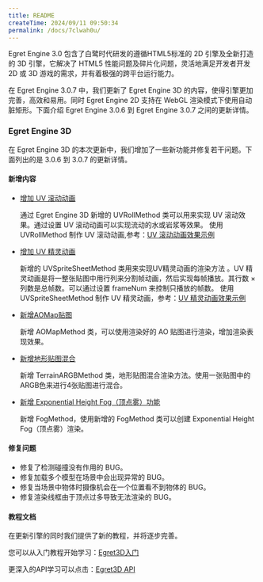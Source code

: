 ```yaml
---
title: README
createTime: 2024/09/11 09:50:34
permalink: /docs/7clwah0u/
---
```

Egret Engine 3.0 包含了白鹭时代研发的遵循HTML5标准的 2D 引擎及全新打造的 3D 引擎，它解决了 HTML5 性能问题及碎片化问题，灵活地满足开发者开发 2D 或 3D 游戏的需求，并有着极强的跨平台运行能力。

在 Egret Engine 3.0.7 中，我们更新了 Egret Engine 3D 的内容，使得引擎更加完善，高效和易用。同时 Egret Engine 2D 支持在 WebGL 渲染模式下使用自动脏矩形。下面介绍 Egret Engine 3.0.6 到 Egret Engine 3.0.7 之间的更新详情。

### Egret Engine 3D

在 Egret Engine 3D 的本次更新中，我们增加了一些新功能并修复若干问题。下面列出的是 3.0.6 到 3.0.7 的更新详情。

#### 新增内容

* [增加 UV 滚动动画](http://edn.egret.com/cn/apidoc/index/name/egret3d.UVRollMethod)

	通过 Egret Engine 3D 新增的 UVRollMethod 类可以用来实现 UV 滚动效果。通过设置 UV 滚动动画可以实现流动的水或岩浆等效果。
	使用 UVRollMethod 制作 UV 滚动动画,参考：[UV 滚动动画效果示例](http://edn.egret.com/cn/portal/article/index/id/931)

* [增加 UV 精灵动画](http://edn.egret.com/cn/apidoc/index/name/egret3d.UVSpriteSheetMethod)

	新增的 UVSpriteSheetMethod 类用来实现UV精灵动画的渲染方法 。UV 精灵动画是将一整张贴图中用行列来分割帧动画，然后实现每帧播放。其行数 × 列数是总帧数。可以通过设置 frameNum 来控制只播放的帧数。
	使用 UVSpriteSheetMethod 制作 UV 精灵动画，参考：[UV 精灵动画效果示例](http://edn.egret.com/cn/portal/article/index/id/932)

* [新增AOMap贴图](http://edn.egret.com/cn/apidoc/index/name/egret3d.AOMapMethod)

	新增 AOMapMethod 类，可以使用渲染好的 AO 贴图进行渲染，增加渲染表现效果。

* [新增地形贴图混合](http://edn.egret.com/cn/apidoc/index/name/egret3d.TerrainARGBMethod)

	新增 TerrainARGBMethod 类，地形贴图混合渲染方法。使用一张贴图中的ARGB色来进行4张贴图进行混合。

* [新增 Exponential Height Fog（顶点雾）功能](http://edn.egret.com/cn/apidoc/index/name/egret3d.FogMethod)

	新增 FogMethod，使用新增的 FogMethod 类可以创建 Exponential Height Fog（顶点雾）渲染。

#### 修复问题

* 修复了检测碰撞没有作用的 BUG。
* 修复加载多个模型在场景中会出现异常的 BUG。
* 修复当场景中物体时摄像机会在一个位置看不到物体的 BUG。
* 修复渲染线框由于顶点过多导致无法渲染的 BUG。 

#### 教程文档

在更新引擎的同时我们提供了新的教程，并将逐步完善。

您可以从入门教程开始学习：[Egret3D入门](http://edn.egret.com/cn/docs/page/906)

更深入的API学习可以点击：[Egret3D API](http://edn.egret.com/cn/apidoc/index/name/egret3d.AudioManager)
